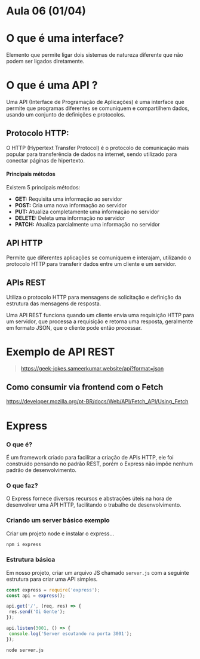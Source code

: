 # Aula 06 (01/04) 

# O que é uma interface?

Elemento que permite ligar dois sistemas de natureza diferente que não podem ser ligados diretamente.

# O que é uma API ?

Uma API (Interface de Programação de Aplicações) é uma interface que permite que programas diferentes se comuniquem e compartilhem dados, usando um conjunto de definições e protocolos. 

## Protocolo HTTP:
O HTTP (Hypertext Transfer Protocol) é o protocolo de comunicação mais popular para transferência de dados na internet, sendo utilizado para conectar páginas de hipertexto. 

#### Principais métodos

Existem 5 principais métodos:

* **GET:** Requisita uma informação ao servidor
* **POST:** Cria uma nova informação ao servidor
* **PUT:** Atualiza completamente uma informação no servidor
* **DELETE:** Deleta uma informação no servidor
* **PATCH:** Atualiza parcialmente uma informação no servidor

## API HTTP 

Permite que diferentes aplicações se comuniquem e interajam, utilizando o protocolo HTTP para transferir dados entre um cliente e um servidor. 

## APIs REST 

Utiliza o protocolo HTTP para mensagens de solicitação e definição da estrutura das mensagens de resposta. 

Uma API REST funciona quando um cliente envia uma requisição HTTP para um servidor, que processa a requisição e retorna uma resposta, geralmente em formato JSON, que o cliente pode então processar. 

# Exemplo de API REST

> https://geek-jokes.sameerkumar.website/api?format=json

## Como consumir via frontend com o Fetch

https://developer.mozilla.org/pt-BR/docs/Web/API/Fetch_API/Using_Fetch


# Express

### O que é?

É um framework criado para facilitar a criação de APIs HTTP, ele foi construído pensando no padrão REST, porém o Express não impõe nenhum padrão de desenvolvimento.

### O que faz?

O Express fornece diversos recursos e abstrações úteis na hora de desenvolver uma API HTTP, facilitando o trabalho de desenvolvimento.

### Criando um server básico exemplo

Criar um projeto node e instalar o express...

~~~bash
npm i express
~~~

### Estrutura básica

Em nosso projeto, criar um arquivo JS chamado ```server.js``` com a seguinte estrutura para criar uma API simples.

~~~js
const express = require('express');
const api = express();

api.get('/', (req, res) => {
 res.send('Oi Gente');
});

api.listen(3001, () => {
 console.log('Server escutando na porta 3001');
});
~~~

~~~bash
node server.js
~~~

